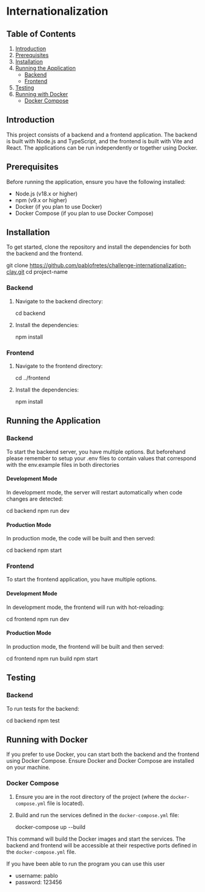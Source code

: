 # Internationalization

## Table of Contents

1. [Introduction](#introduction)
2. [Prerequisites](#prerequisites)
3. [Installation](#installation)
4. [Running the Application](#running-the-application)
   - [Backend](#backend)
   - [Frontend](#frontend)
5. [Testing](#testing)
6. [Running with Docker](#running-with-docker)
   - [Docker Compose](#docker-compose)

## Introduction

This project consists of a backend and a frontend application. The backend is built with Node.js and TypeScript, and the frontend is built with Vite and React. The applications can be run independently or together using Docker.

## Prerequisites

Before running the application, ensure you have the following installed:

- Node.js (v18.x or higher)
- npm (v9.x or higher)
- Docker (if you plan to use Docker)
- Docker Compose (if you plan to use Docker Compose)

## Installation

To get started, clone the repository and install the dependencies for both the backend and the frontend.

git clone https://github.com/pablofretes/challenge-internationalization-clay.git
cd project-name

### Backend

1. Navigate to the backend directory:

    cd backend

2. Install the dependencies:

    npm install

### Frontend

1. Navigate to the frontend directory:

    cd ../frontend

2. Install the dependencies:

    npm install

## Running the Application

### Backend

To start the backend server, you have multiple options.
But beforehand please remember to setup your .env files
to contain values that correspond with the env.example
files in both directories

#### Development Mode

In development mode, the server will restart automatically when code changes are detected:

cd backend
npm run dev

#### Production Mode

In production mode, the code will be built and then served:

cd backend
npm start

### Frontend

To start the frontend application, you have multiple options.

#### Development Mode

In development mode, the frontend will run with hot-reloading:

cd frontend
npm run dev

#### Production Mode

In production mode, the frontend will be built and then served:

cd frontend
npm run build
npm start

## Testing

### Backend

To run tests for the backend:

cd backend
npm test

## Running with Docker

If you prefer to use Docker, you can start both the backend and the frontend using Docker Compose. Ensure Docker and Docker Compose are installed on your machine.

### Docker Compose

1. Ensure you are in the root directory of the project (where the `docker-compose.yml` file is located).

2. Build and run the services defined in the `docker-compose.yml` file:

    docker-compose up --build

This command will build the Docker images and start the services. The backend and frontend will be accessible at their respective ports defined in the `docker-compose.yml` file.

If you have been able to run the program you can use this user
  - username: pablo
  - password: 123456
